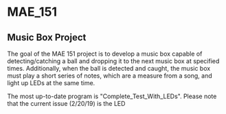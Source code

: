 # MAE_151
## Music Box Project

The goal of the MAE 151 project is to develop a music box capable of detecting/catching a ball and dropping it to the next music box at specified times. Additionally, when the ball is detected and caught, the music box must play a short series of notes, which are a measure from a song, and light up LEDs at the same time. 

The most up-to-date program is "Complete_Test_With_LEDs". Please note that the current issue (2/20/19) is the LED
